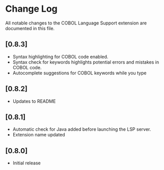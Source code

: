 # Change Log

All notable changes to the COBOL Language Support extension are documented in this file.

## [0.8.3]

- Syntax highlighting for COBOL code enabled.
- Syntax check for keywords highlights potential errors and mistakes in COBOL code.
- Autocomplete suggestions for COBOL keywords while you type

## [0.8.2]

- Updates to README

## [0.8.1]

- Automatic check for Java added before launching the LSP server.
- Extension name updated

## [0.8.0]

- Initial release

